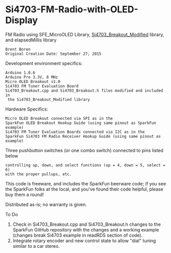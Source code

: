 # Si4703-FM-Radio-with-OLED-Display 
 FM Radio using SFE_MicroOLED Library, [Si4703_Breakout_Modified](https://github.com/2BTechnolgy/Si4703_Breakout_Modified.git)
  library, and elapsedMillis library
  
    Brent Boren
    Original Creation Date: September 27, 2015
 
 
  Development environment specifics:
 
    Arduino 1.0.6
    Arduino Pro 3.3V, 8 MHz
    Micro OLED Breakout v1.0
    Si4703 FM Tuner Evaluation Board
    Si4703_Breakout.cpp and Si4703_Breakout.h files modified and included in 
     the Si4703_Breakout_Modified library
 
 
  Hardware Specifics:
 
    Micro OLED Breakout connected via SPI as in the 
    SparkFun OLED Breakout Hookup Guide (using same pinout as SparkFun example)
    Si4703 FM Tuner Evaluation Boards connected via I2C as in the
    SparkFun Si4703 FM Radio Receiver Hookup Guide (using same pinout as example)
 
  Three pushbutton switches (or one combo switch) connected to pins listed below
 
    controlling up, down, and select functions (up = 4, down = 5, select = 6)
    with the proper pullups, etc.
 
 
  This code is freeware, and includes the SparkFun beerware code; if 
  you see the SparkFun folks at the local, and you've found their code
  helpful, please buy them a round!
 
 
  Distributed as-is; no warranty is given.
 
  To Do
   1. Check in Si4703_Breakout.cpp and Si4703_Breakout.h changes
    to the SparkFun GitHub repository with the changes and a working example 
    (changes break Si4703 example in readRDS section of code).
   2. Integrate rotary encoder and new control state to allow "dial" tuning
    similar to a car stereo.
  
